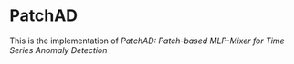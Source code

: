 # PatchAD
This is the implementation of *PatchAD: Patch-based MLP-Mixer for Time Series Anomaly Detection*
